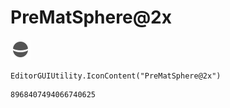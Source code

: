 # PreMatSphere@2x
![](/img/PreMatSphere@2x.png)

``` CSharp
EditorGUIUtility.IconContent("PreMatSphere@2x")
```
```
8968407494066740625
```
